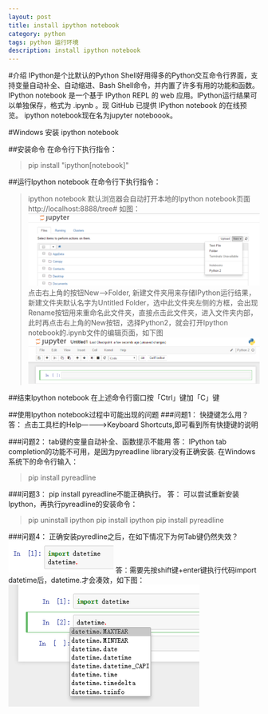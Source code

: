 ```yaml
---
layout: post
title: install ipython notebook 
category: python
tags: python 运行环境
description: install ipython notebook
---
```

#介绍
IPython是个比默认的Python Shell好用得多的Python交互命令行界面，支持变量自动补全、自动缩进、Bash Shell命令，并内置了许多有用的功能和函数。
IPython notebook 是一个基于 IPython REPL 的 web 应用。IPython运行结果可以单独保存，格式为 .ipynb 。现 GitHub 已提供 IPython notebook 的在线预览。
ipython notebook现在名为jupyter noteboook。

#Windows 安装 ipython notebook

##安装命令
在命令行下执行指令：
>pip install "ipython[notebook]"

##运行Ipython notebook
在命令行下执行指令：
>ipython notebook
默认浏览器会自动打开本地的Ipython notebook页面
>http://localhost:8888/tree#
如图：
![](/assets/postImg/2016-03-02-A01.png)
点击右上角的按钮New-->Folder, 新建文件夹用来存储IPython运行结果，新建文件夹默认名字为Untitled Folder，选中此文件夹左侧的方框，会出现Rename按钮用来重命名此文件夹，直接点击此文件夹，进入文件夹内部，此时再点击右上角的New按钮，选择Python2，就会打开Ipython notebook的.ipynb文件的编辑页面，如下图
![](/assets/postImg/2016-03-02-A02.png)

##结束Ipython notebook
在上述命令行窗口按「Ctrl」键加「C」键

##使用Ipython notebook过程中可能出现的问题
###问题1： 快捷键怎么用？
答： 点击工具栏的Help————>Keyboard Shortcuts,即可看到所有快捷键的说明

###问题2： tab键的变量自动补全、函数提示不能用
答： IPython tab completion的功能不可用，是因为pyreadline library没有正确安装. 在Windows系统下的命令行输入：
>pip install pyreadline

###问题3： pip install pyreadline不能正确执行。
答： 可以尝试重新安装Ipython，再执行pyreadline的安装命令：
>pip uninstall ipython
>pip install ipython
>pip install pyreadline

###问题4： 正确安装pyredline之后，在如下情况下为何Tab键仍然失效？
![](/assets/postImg/2016-03-02-A03.png)
答：需要先按shift键+enter键执行代码import datetime后，datetime.<tab>才会凑效，如下图：
![](/assets/postImg/2016-03-02-A04.png)
